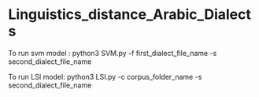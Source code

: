 # Linguistics_distance_Arabic_Dialects

To run svm model :
python3 SVM.py -f first_dialect_file_name -s second_dialect_file_name

To run LSI model:
python3 LSI.py -c corpus_folder_name -s second_dialect_file_name
